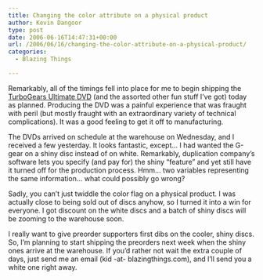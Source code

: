```yaml
---
title: Changing the color attribute on a physical product
author: Kevin Dangoor
type: post
date: 2006-06-16T14:47:31+00:00
url: /2006/06/16/changing-the-color-attribute-on-a-physical-product/
categories:
  - Blazing Things

---
```

Remarkably, all of the timings fell into place for me to begin shipping the [TurboGears Ultimate DVD][1] (and the assorted other fun stuff I&#8217;ve got) today as planned. Producing the DVD was a painful experience that was fraught with peril (but mostly fraught with an extraordinary variety of technical complications). It was a good feeling to get it off to manufacturing.

The DVDs arrived on schedule at the warehouse on Wednesday, and I received a few yesterday. It looks fantastic, except&#8230; I had wanted the G-gear on a shiny disc instead of on white. Remarkably, duplication company&#8217;s software lets you specify (and pay for) the shiny &#8220;feature&#8221; and yet still have it turned off for the production process. Hmm&#8230; two variables representing the same information&#8230; what could possibly go wrong?

Sadly, you can&#8217;t just twiddle the color flag on a physical product. I was actually close to being sold out of discs anyhow, so I turned it into a win for everyone. I got discount on the white discs and a batch of shiny discs will be zooming to the warehouse soon.

I really want to give preorder supporters first dibs on the cooler, shiny discs. So, I&#8217;m planning to start shipping the preorders next week when the shiny ones arrive at the warehouse. If you&#8217;d rather not wait the extra couple of days, just send me an email (kid -at- blazingthings.com), and I&#8217;ll send you a white one right away.

 [1]: http://www.turbogears.org/ultimate.html